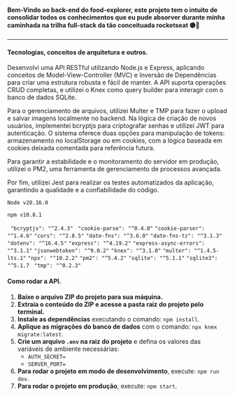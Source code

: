 #### Bem-Vindo ao back-end do food-explorer, este projeto tem o intuito de consolidar todos os conhecimentos que eu pude absorver durante minha caminhada na trilha full-stack da tão conceituada rocketseat 🟣🚀
---

#### Tecnologias, conceitos de arquitetura e outros.
Desenvolvi uma API RESTful utilizando Node.js e Express, aplicando conceitos de Model-View-Controller (MVC) e Inversão de Dependências para criar uma estrutura robusta e fácil de manter. A API suporta operações CRUD completas, e utilizei o Knex como query builder para interagir com o banco de dados SQLite.

Para o gerenciamento de arquivos, utilizei Multer e TMP para fazer o upload e salvar imagens localmente no backend. Na lógica de criação de novos usuários, implementei bcryptjs para criptografar senhas e utilizei JWT para autenticação. O sistema oferece duas opções para manipulação de tokens: armazenamento no localStorage ou em cookies, com a lógica baseada em cookies deixada comentada para referência futura.

Para garantir a estabilidade e o monitoramento do servidor em produção, utilizei o PM2, uma ferramenta de gerenciamento de processos avançada.

Por fim, utilizei Jest para realizar os testes automatizados da aplicação, garantindo a qualidade e a confiabilidade do código.

`Node v20.16.0`

`npm v10.8.1`

` "bcryptjs": "^2.4.3"`
` "cookie-parse": "^0.4.0"`
`"cookie-parser": "^1.4.6"`
`"cors": "^2.8.5"`
`"date-fns": "^3.6.0"`
`"date-fns-tz": "^3.1.3"`
`"dotenv": "^16.4.5"`
`"express": "^4.19.2"`
`"express-async-errors": "^3.1.1"`
`"jsonwebtoken": "^9.0.2"`
`"knex": "^3.1.0"`
`"multer": "^1.4.5-lts.1"`
`"npx": "^10.2.2"`
`"pm2": "^5.4.2"`
`"sqlite": "^5.1.1"`
`"sqlite3": "^5.1.7`
` "tmp": "^0.2.3"`

#### Como rodar a API.
1. **Baixe o arquivo ZIP do projeto para sua máquina.**
2. **Extraia o conteúdo do ZIP e acesse a pasta raiz do projeto pelo terminal.**
3. **Instale as dependências** executando o comando: `npm install`.
4. **Aplique as migrações do banco de dados** com o comando: `npx knex migrate:latest`.
5. **Crie um arquivo `.env` na raiz do projeto** e defina os valores das variáveis de ambiente necessárias:
   - `AUTH_SECRET=`
   - `SERVER_PORT=`
6. **Para rodar o projeto em modo de desenvolvimento**, execute: `npm run dev`.
7. **Para rodar o projeto em produção**, execute: `npm start`.

   
